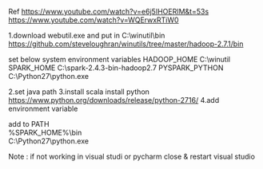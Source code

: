 Ref 
https://www.youtube.com/watch?v=e6j5IHOERIM&t=53s
https://www.youtube.com/watch?v=WQErwxRTiW0



 1.download webutil.exe and put in  C:\winutil\bin
 https://github.com/steveloughran/winutils/tree/master/hadoop-2.7.1/bin
 
 set   below system environment variables
 HADOOP_HOME   C:\winutil
 SPARK_HOME C:\spark-2.4.3-bin-hadoop2.7
 PYSPARK_PYTHON  C:\Python27\python.exe
 
 2.set java path
 3.install scala
 install python https://www.python.org/downloads/release/python-2716/
 4.add environment variable 


add to PATH  
%SPARK_HOME%\bin   
C:\Python27\python.exe



Note : if not working in visual studi or pycharm close & restart visual studio
